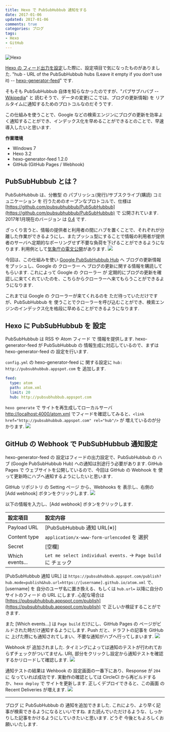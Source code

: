 ```yaml
---
title: Hexo で PubSubHubbub 通知をする
date: 2017-01-06
updated: 2017-01-06
comments: true
categories: ブログ
tags:
- Hexo
- GitHub
---
```


![](/assets/hexo/hexo-3.2.png "Hexo")

[Hexo の フィード出力を設定](/2016/11/07/Hexoのフィードとサイトマップを設定/)した際に、設定項目で気になったものがありました. "hub - URL of the PubSubHubbub hubs (Leave it empty if you don't use it) -- [hexo-generator-feed](https://github.com/hexojs/hexo-generator-feed)" です.

そもそも PubSubHubbub 自体を知らなかったのですが、"パブサブハバブ -- [Wikipedia](https://ja.wikipedia.org/wiki/PubSubHubbub)" と 読むそうで、データの変更(ここでは、ブログの更新情報) を リアルタイムに通知するためのプロトコルなのだそうです.

この仕組みを使うことで、Google などの検索エンジンにブログの更新を効率よく通知することができ、インデックス化を早めることができるとのことで、早速導入したいと思います.

**作業環境**
- Windows 7
- Hexo 3.2
- hexo-generator-feed 1.2.0
- GitHub (GitHub Pages / Webhook)


## PubSubHubbub とは？
PubSubHubbub は、分散型 の パブリッシュ(発行)/サブスクライブ(購読) コミュニケーション を 行うためのオープンなプロトコルで、仕様は [https://github.com/pubsubhubbub/PubSubHubbub](https://github.com/pubsubhubbub/PubSubHubbub) で 公開されています. 2017年1月現在のバージョン は [0.4](http://pubsubhubbub.github.io/PubSubHubbub/pubsubhubbub-core-0.4.html) です.

ざっくり言うと、情報の提供者と利用者の間にハブを置くことで、それぞれが分離した作業ができるようにし、またプッシュ型にすることで情報の利用者が提供者のサーバへ定期的なポーリングせず不要な負荷を下げることができるようになります.
利用例として[気象庁の電文公開](http://xml.kishou.go.jp/open_trial/guidance.html)があります.
![](/assets/hexo/pubsubhubbub/01.png)

今回は、この仕組みを使い [Google PubSubHubbub Hub](http://pubsubhubbub.appspot.com/) へ ブログの更新情報をプッシュし、Google の クローラー へ ブログの更新に関する情報を購読してもらいます. これによって Google の クローラー が 定期的にブログの更新を確認しに来てくれていたのを、こちらからクローラーへ来てもらうことができるようになります.

これまでは Google の クローラーが来てくれるのを ただ待っていただけですが、PubSubHubbub を 使うことでクローラーを呼び込むことができ、検索エンジンのインデックス化を格段に早めることができるようになります.


## Hexo に PubSubHubbub を 設定
PubSubHubbub は RSS や Atom フィード で 情報を提供します. hexo-generator-feed が  PubSubHubbub の 情報生成に対応しているので、まずは hexo-generator-feed の 設定を行います.

`config.yml` の hexo-generator-feed に 関する設定に `hub: http://pubsubhubbub.appspot.com` を 追加します.
```yaml:config.yml
feed:
  type: atom
  path: atom.xml
  limit: 20
  hub: http://pubsubhubbub.appspot.com
```

`hexo generate` で サイトを再生成してローカルサーバ [http://localhost:4000/atom.xml](http://localhost:4000/atom.xml) でフィードを確認してみると、`<link href="http://pubsubhubbub.appspot.com" rel="hub"/>` が 増えているのが分かります.
![](/assets/hexo/pubsubhubbub/02.png)


## GitHub の Webhook で PubSubHubbub 通知設定
hexo-generator-feed の 設定はフィードの出力設定で、PubSubHubbub の ハブ (Google PubSubHubbub Hub) への通知は別途行う必要があります.
GitHub Pages で ウェブサイトを公開しているので、今回は GitHub の Webhook を 使って更新時にハブへ通知するようにしたいと思います.

GitHub リポジトリ の Setting ページ から、Webhooks を 表示し、右側の [Add webhook] ボタンをクリックします.
![](/assets/hexo/pubsubhubbub/03.png)

以下の情報を入力し、[Add webhook] ボタンをクリックします.

| 設定項目 | 設定内容 |
|:---------|:---------|
| Payload URL | [PubSubHubbub 通知 URL(※)] |
| Content type | `application/x-www-form-urlencoded` を 選択 |
| Secret | [空欄] |
| Which events... | `Let me select individual events.` → `Page build`  に チェック |

[PubSubHubbub 通知 URL] は `https://pubsubhubbub.appspot.com/publish?hub.mode=publish&hub.url=https://[username].github.io/atom.xml` で、[username] を 自分のユーザ名に置き換える、もしくは `hub.url=` 以降に自分のサイトのフィード の URL にします.
心配な場合は [https://pubsubhubbub.appspot.com/publish](https://pubsubhubbub.appspot.com/publish) で 正しいか検証することができます.

また [Which events...] は `Page build` だけにし、GitHub Pages の ページがビルドされた時だけ通知するようにします. Push だと、ドラフトの記事を GitHub に 上げた際にも通知されてしまい、不要な通知がハブへ行ってしまいます.
![](/assets/hexo/pubsubhubbub/04.png)

Webhook が 追加されました. タイミングによっては通知のテストが行われておらずチェックがついてません. URL 部分をクリックし設定から通知テストを確認するかリロードして確認します.
![](/assets/hexo/pubsubhubbub/05.png)

通知テストの結果は Wehbook の 設定画面の一番下にあり、Response が `204` に なっていれば成功です.
実動作の確認としては CircleCI から再ビルドするか、`hexo deploy` で サイトを更新します. 正しくデプロイできると、この画面 の Recent Deliveries が増えます.
![](/assets/hexo/pubsubhubbub/06.png)



- - - -
ブログ に PubSubHubbub の 通知を追加できました. これにより、より早く記事が検索できるようになるといいですね. また読んでいただけるような、しっかりした記事をかけるようにしていきたいと思います. どうぞ 今後ともよろしくお願いいたします.
